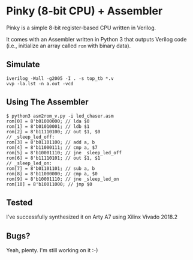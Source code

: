 # Pinky (8-bit CPU) + Assembler

Pinky is a simple 8-bit register-based CPU written in Verilog. 

It comes with an Assembler written in Python 3 that outputs Verilog code (i.e., initialize an array called `rom` with binary data).

## Simulate

```
iverilog -Wall -g2005 -I . -s top_tb *.v
vvp -la.lst -n a.out -vcd
```
## Using The Assembler

```
$ python3 asm2rom_v.py -i led_chaser.asm 
rom[0] = 8'b01000000; // lda $0
rom[1] = 8'b01010001; // ldb $1
rom[2] = 8'b11110100; // out $1, $0
// _sleep_led_off:
rom[3] = 8'b01101100; // add a, b
rom[4] = 8'b11000111; // cmp a, $7
rom[5] = 8'b10001110; // jne _sleep_led_off
rom[6] = 8'b11110101; // out $1, $1
// _sleep_led_on:
rom[7] = 8'b01101101; // sub a, b
rom[8] = 8'b11000000; // cmp a, $0
rom[9] = 8'b10001110; // jne _sleep_led_on
rom[10] = 8'b10011000; // jmp $0
```

## Tested

I've successfully synthesized it on Arty A7 using Xilinx Vivado 2018.2

## Bugs?

Yeah, plenty. I'm still working on it :-)
